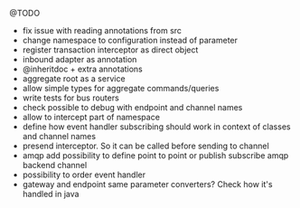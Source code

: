 @TODO 

- fix issue with reading annotations from src
- change namespace to configuration instead of parameter
- register transaction interceptor as direct object
- inbound adapter as annotation
- @inheritdoc + extra annotations
- aggregate root as a service
- allow simple types for aggregate commands/queries
- write tests for bus routers
- check possible to debug with endpoint and channel names
- allow to intercept part of namespace
- define how event handler subscribing should work in context of classes and channel names
- presend interceptor. So it can be called before sending to channel
- amqp add possibility to define point to point or publish subscribe amqp backend channel
- possibility to order event handler
- gateway and endpoint same parameter converters? Check how it's handled in java
